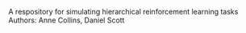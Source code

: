 A respository for simulating hierarchical reinforcement learning tasks
Authors: Anne Collins, Daniel Scott
